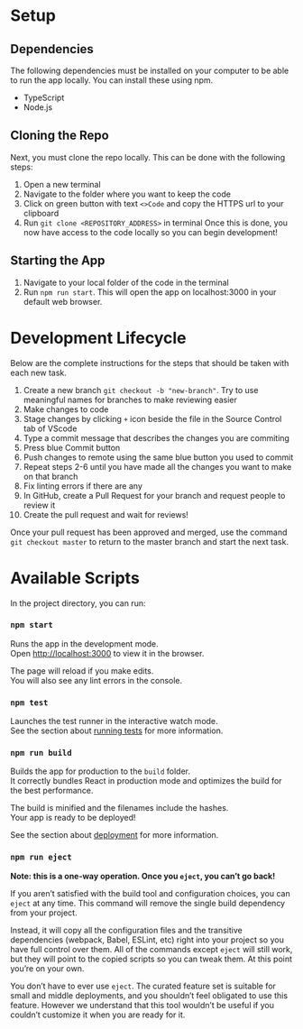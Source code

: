 # Setup

## Dependencies

The following dependencies must be installed on your computer to be able to run the app locally. You can install these using npm.
- TypeScript
- Node.js

## Cloning the Repo
Next, you must clone the repo locally. This can be done with the following steps:
1. Open a new terminal
2. Navigate to the folder where you want to keep the code
3. Click on green button with text `<>Code` and copy the HTTPS url to your clipboard
4. Run `git clone <REPOSITORY_ADDRESS>` in terminal
Once this is done, you now have access to the code locally so you can begin development!

## Starting the App
1. Navigate to your local folder of the code in the terminal
2. Run `npm run start`. This will open the app on localhost:3000 in your default web browser.


# Development Lifecycle
Below are the complete instructions for the steps that should be taken with each new task.
1. Create a new branch `git checkout -b "new-branch"`. Try to use meaningful names for branches to make reviewing easier
2. Make changes to code
3. Stage changes by clicking `+` icon beside the file in the Source Control tab of VScode
4. Type a commit message that describes the changes you are commiting
5. Press blue Commit button
6. Push changes to remote using the same blue button you used to commit
7. Repeat steps 2-6 until you have made all the changes you want to make on that branch
8. Fix linting errors if there are any
9. In GitHub, create a Pull Request for your branch and request people to review it
10. Create the pull request and wait for reviews!

Once your pull request has been approved and merged, use the command `git checkout master` to return to the master branch and start the next task.


# Available Scripts

In the project directory, you can run:

### `npm start`

Runs the app in the development mode.\
Open [http://localhost:3000](http://localhost:3000) to view it in the browser.

The page will reload if you make edits.\
You will also see any lint errors in the console.

### `npm test`

Launches the test runner in the interactive watch mode.\
See the section about [running tests](https://facebook.github.io/create-react-app/docs/running-tests) for more information.

### `npm run build`

Builds the app for production to the `build` folder.\
It correctly bundles React in production mode and optimizes the build for the best performance.

The build is minified and the filenames include the hashes.\
Your app is ready to be deployed!

See the section about [deployment](https://facebook.github.io/create-react-app/docs/deployment) for more information.

### `npm run eject`

**Note: this is a one-way operation. Once you `eject`, you can’t go back!**

If you aren’t satisfied with the build tool and configuration choices, you can `eject` at any time. This command will remove the single build dependency from your project.

Instead, it will copy all the configuration files and the transitive dependencies (webpack, Babel, ESLint, etc) right into your project so you have full control over them. All of the commands except `eject` will still work, but they will point to the copied scripts so you can tweak them. At this point you’re on your own.

You don’t have to ever use `eject`. The curated feature set is suitable for small and middle deployments, and you shouldn’t feel obligated to use this feature. However we understand that this tool wouldn’t be useful if you couldn’t customize it when you are ready for it.
